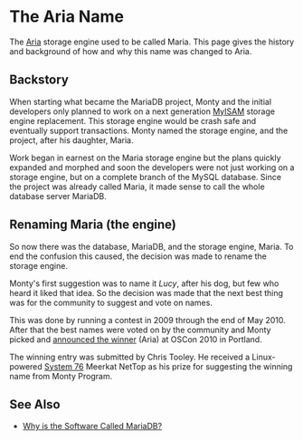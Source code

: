 
# The Aria Name

The [Aria](README.md) storage engine used to be called Maria. This page gives the history
and background of how and why this name was changed to Aria.


## Backstory


When starting what became the MariaDB project, Monty and the initial developers
only planned to work on a next generation [MyISAM](../myisam-storage-engine/README.md) storage engine replacement.
This storage engine would be crash safe and eventually support transactions.
Monty named the storage engine, and the project, after his daughter, Maria.


Work began in earnest on the Maria storage engine but the plans quickly
expanded and morphed and soon the developers were not just working on a storage
engine, but on a complete branch of the MySQL database. Since the project was
already called Maria, it made sense to call the whole database server MariaDB.


## Renaming Maria (the engine)


So now there was the database, MariaDB, and the storage engine, Maria. To end
the confusion this caused, the decision was made to rename the storage engine.


Monty's first suggestion was to name it *Lucy*, after his dog, but few who
heard it liked that idea. So the decision was made that the next best thing was
for the community to suggest and vote on names.


This was done by running a contest in 2009 through the end of May 2010.
After that the best names were voted on by the community and Monty picked and
[announced the winner](https://blogs.gnome.org/mneptok/2010/07/20/rename-maria-contest-winner/)
(Aria) at OSCon 2010 in Portland.


The winning entry was submitted by Chris Tooley. He received a Linux-powered
[System 76](https://www.system76.com) Meerkat NetTop
as his prize for suggesting the winning name from Monty Program.


## See Also


* [Why is the Software Called MariaDB?](../../faq/general-questions/why-is-the-software-called-mariadb.md)

